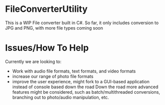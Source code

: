 # FileConverterUtility
This is a WIP File converter built in C#.
So far, it only includes conversion to JPG and PNG, with more file types coming soon

# Issues/How To Help
Currently we are looking to:
- Work with audio file formats, text formats, and video formats
- increase our range of photo file formats
- improve the user experience, might fork to a GUI-based application instead of console based down the road
Down the road more advanced features might be considered, such as batch/multithreaded conversions, branching out to photo/audio manipulation, etc.
